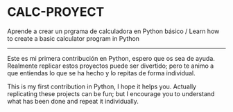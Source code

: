 # CALC-PROYECT
Aprende a crear un prgrama de calculadora en Python básico / Learn how to create a basic calculator program in Python

______________________________

Este es mi primera contribución en Python, espero que os sea de ayuda. Realmente replicar estos proyectos puede ser divertido; pero te animo a que entiendas lo que se ha hecho y lo repitas de forma individual.


This is my first contribution in Python, I hope it helps you. Actually replicating these projects can be fun; but I encourage you to understand what has been done and repeat it individually.


